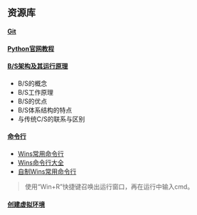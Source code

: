 ## 资源库
#### [Git](https://zh.wikipedia.org/w/index.php?title=Git&gettingStartedReturn=true)
#### [Python官网教程](https://docs.python.org/zh-cn/3/tutorial/)
#### [B/S架构及其运行原理](https://blog.csdn.net/qq_40587575/article/details/79673478)  
* B/S的概念  
* B/S工作原理
* B/S的优点  
* B/S体系结构的特点  
* 与传统C/S的联系与区别  
#### [命令行](https://baike.baidu.com/item/命令提示符/998728?fromtitle=命令行&fromid=196110&fr=aladdin)
* [Wins常用命令行](https://jingyan.baidu.com/article/ceb9fb1074947b8cad2ba0f9.html)  
* [Wins命令行大全](https://www.cnblogs.com/accumulater/p/7110811.html)  
* [自制Wins常用命令行](./Sample/命令行操作.md)
> 使用“Win+R”快捷键召唤出运行窗口，再在运行中输入cmd。
#### [创建虚拟环境](./Sample/创建虚拟环境.md)

